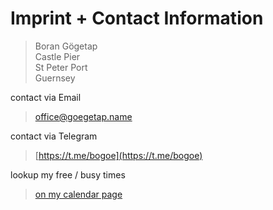 # Imprint + Contact Information


> Boran Gögetap  
> Castle Pier  
> St Peter Port  
> Guernsey  

contact via Email

> [office@goegetap.name](mailto:office@goegetap.name)

contact via Telegram

> [https://t.me/bogoe](https://t.me/bogoe)



lookup my free / busy times

> [on my calendar page](/bogocal/)
